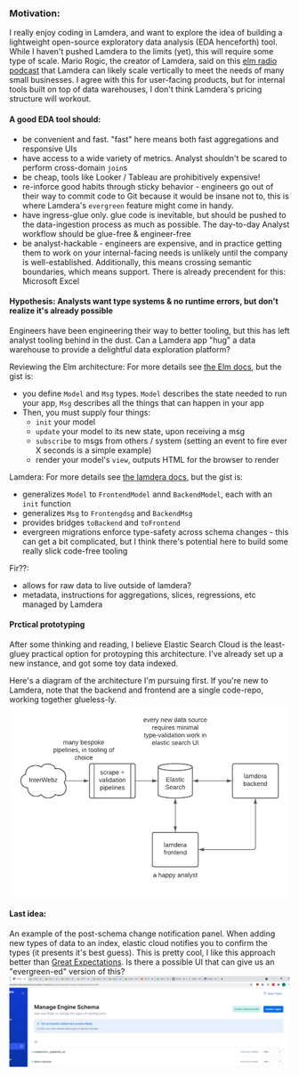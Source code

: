 ### Motivation:
I really enjoy coding in Lamdera, and want to explore the idea of building a lightweight open-source exploratory data analysis (EDA henceforth) tool. While I haven't pushed Lamdera to the limits (yet), this will require some type of scale. Mario Rogic, the creator of Lamdera, said on this [elm radio podcast](https://open.spotify.com/episode/2NxIl7N5ZlD0oZlCxQXSOF?si=65BpZZq2Sc6yKAXsZSECzA&dl_branch=1) that Lamdera can likely scale vertically to meet the needs of many small businesses. I agree with this for user-facing products, but for internal tools built on top of data warehouses, I don't think Lamdera's pricing structure will workout.


#### A good EDA tool should:
 * be convenient and fast. "fast" here means both fast aggregations and responsive UIs
 * have access to a wide variety of metrics. Analyst shouldn't be scared to perform cross-domain `join`s
 * be cheap, tools like Looker / Tableau are prohibitively expensive!
 * re-inforce good habits through sticky behavior - engineers go out of their way to commit code to Git because it would be insane not to, this is where Lamdera's `evergreen` feature might come in handy.
 * have ingress-glue only. glue code is inevitable, but should be pushed to the data-ingestion process as much as possible. The day-to-day Analyst workflow should be glue-free & engineer-free
 * be analyst-hackable - engineers are expensive, and in practice getting them to work on your internal-facing needs is unlikely until the company is well-established. Additionally, this means crossing semantic boundaries, which means support. There is already precendent for this: Microsoft Excel


#### Hypothesis: Analysts want type systems & no runtime errors, but don't realize it's already possible
Engineers have been engineering their way to better tooling, but this has left analyst tooling behind in the dust. Can a Lamdera app "hug" a data warehouse to provide a delightful data exploration platform?

Reviewing the Elm architecture:
For more details see [the Elm docs](https://guide.elm-lang.org/architecture/), but the gist is:
 * you define `Model` and `Msg` types. `Model` describes the state needed to run your app, `Msg` describes all the things that can happen in your app
 * Then, you must supply four things:
    * `init` your model
    * `update` your model to its new state, upon receiving a msg
    * `subscribe` to msgs from others / system (setting an event to fire ever X seconds is a simple example)
    * render your model's `view`, outputs HTML for the browser to render

Lamdera:
For more details see [the lamdera docs](https://dashboard.lamdera.app/docs), but the gist is:
 * generalizes `Model` to `FrontendModel` annd `BackendModel`, each with an `init` function
 * generalizes `Msg` to `Frontengdsg` and `BackendMsg`
 * provides bridges `toBackend` and `toFrontend`
 * evergreen migrations enforce type-safety across schema changes - this can get a bit complicated, but I think there's potential here to build some really slick code-free tooling


Fir??:
 * allows for raw data to live outside of lamdera?
 * metadata, instructions for aggregations, slices, regressions, etc managed by Lamdera


#### Prctical prototyping
After some thinking and reading, I believe Elastic Search Cloud is the least-gluey practical option for protoyping this architecture. I've already set up a new instance, and got some toy data indexed.

Here's a diagram of the architecture I'm pursuing first. If you're new to Lamdera, note that the backend and frontend are a single code-repo, working together glueless-ly.
![schema fields](./assets/fig2.png)


#### Last idea:
An example of the post-schema change notification panel. When adding new types of data to an index, elastic cloud notifies you to confirm the types (it presents it's best guess). This is pretty cool, I like this approach better than [Great Expectations](https://greatexpectations.io/). Is there a possible UI that can give us an "evergreen-ed" version of this?
![schema fields](./assets/fig1.png)
